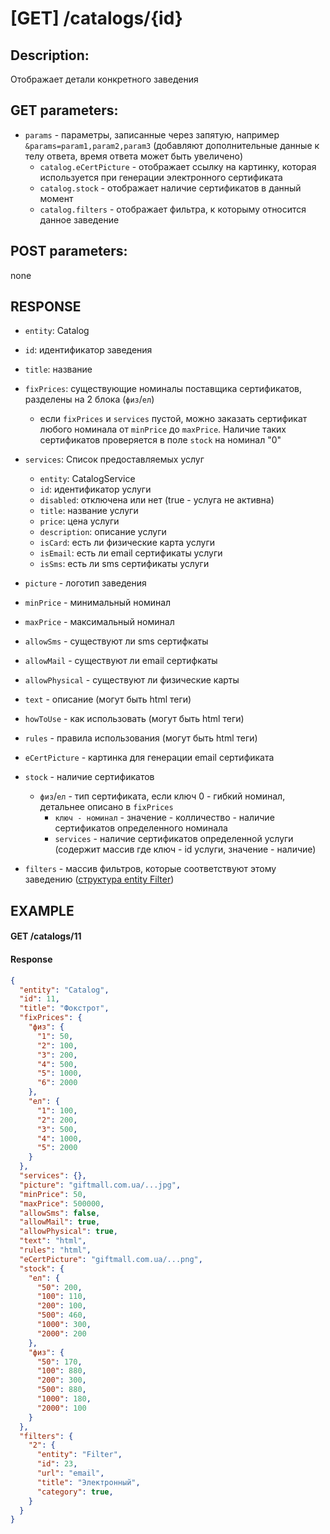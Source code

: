 # [GET] /catalogs/{id}
## Description: 
Отображает детали конкретного заведения
## GET parameters:
- `params` - параметры, записанные через запятую, например `&params=param1,param2,param3` (добавляют дополнительные данные к телу ответа, время ответа может быть увеличено)
  - `catalog.eCertPicture` - отображает ссылку на картинку, которая используется при генерации электронного сертификата
  - `catalog.stock` - отображает наличие сертификатов в данный момент
  - `catalog.filters` - отображает фильтра, к которыму относится данное заведение
## POST parameters:
none
## RESPONSE
- `entity`: Catalog 
- `id`: идентификатор заведения
- `title`: название
- `fixPrices`: существующие номиналы поставщика сертификатов, разделены на 2 блока (`физ`/`ел`)
  - если `fixPrices` и `services` пустой, можно заказать сертификат любого номинала от `minPrice` до `maxPrice`. Наличие таких сертификатов проверяется в поле `stock` на номинал "0"
- `services`: Список предоставляемых услуг
  - `entity`: CatalogService
  - `id`: идентификатор  услуги
  - `disabled`: отключена или нет (true - услуга не активна)
  - `title`: название услуги
  - `price`: цена услуги
  - `description`: описание услуги
  - `isCard`: есть ли физические карта услуги
  - `isEmail`: есть ли email сертификаты услуги
  - `isSms`: есть ли sms сертификаты услуги
- `picture` - логотип заведения
- `minPrice` - минимальный номинал
- `maxPrice` - максимальный номинал
- `allowSms` - существуют ли sms сертифкаты
- `allowMail` - существуют ли email сертифкаты
- `allowPhysical` - существуют ли физические карты
- `text` - описание (могут быть html теги)
- `howToUse` - как использовать (могут быть html теги)
- `rules` - правила использования (могут быть html теги)
- `eCertPicture` - картинка для генерации email сертификата
- `stock` - наличие сертификатов
  - `физ`/`ел` - тип сертификата, если ключ 0 - гибкий номинал, детальнее описано в `fixPrices`
    - `ключ - номинал` - значение - колличество - наличие сертификатов определенного номинала
    - `services` -  наличие сертификатов определенной услуги (содержит массив где ключ - id услуги, значение - наличие)
  
- `filters` - массив фильтров, которые соответствуют этому заведению ([структура entity Filter](/endpoints/filters.md))

## EXAMPLE
#### GET /catalogs/11

#### Response
```json
{
  "entity": "Catalog",
  "id": 11,
  "title": "Фокстрот",
  "fixPrices": {
    "физ": {
      "1": 50,
      "2": 100,
      "3": 200,
      "4": 500,
      "5": 1000,
      "6": 2000
    },
    "ел": {
      "1": 100,
      "2": 200,
      "3": 500,
      "4": 1000,
      "5": 2000
    }
  },
  "services": {},
  "picture": "giftmall.com.ua/...jpg",
  "minPrice": 50,
  "maxPrice": 500000,
  "allowSms": false,
  "allowMail": true,
  "allowPhysical": true,
  "text": "html",
  "rules": "html",
  "eCertPicture": "giftmall.com.ua/...png",
  "stock": {
    "ел": {
      "50": 200,
      "100": 110,
      "200": 100,
      "500": 460,
      "1000": 300,
      "2000": 200
    },
    "физ": {
      "50": 170,
      "100": 880,
      "200": 300,
      "500": 880,
      "1000": 180,
      "2000": 100
    }
  },
  "filters": {
    "2": {
      "entity": "Filter",
      "id": 23,
      "url": "email",
      "title": "Электронный",
      "category": true,
    }
  }
}
```
